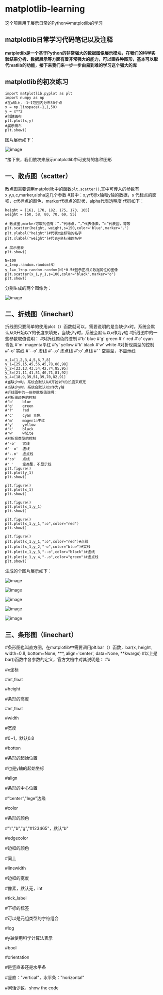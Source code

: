 # matplotlib-learning
这个项目用于展示日常的Python中matplotlib的学习
## matplotlib日常学习代码笔记以及注释
#### matplotlib是一个基于Python的非常强大的数据图像展示模块，在我们的科学实验结果分析、数据展示等方面有着非常强大的能力，可以画各种图形，基本可以取代matlib的功能，接下来我们来一步一步由易到难的学习这个强大的库
## matplotlib的初次练习
```
import matplotlib.pyplot as plt
import numpy as np
#在x轴上，-1~1范围内分布50个点
x = np.linspace(-1,1,50)
y = x**2
#创建画布
plt.plot(x,y)
#展示画布
plt.show()

```
图片展示如下：

![image](https://github.com/Gaoshiguo/matplotlib-learning/blob/master/image/1.png)

*接下来，我们依次来展示matplotlib中可支持的各种图形
## 一、散点图（scatter）
散点图需要调用matplotlib中的函数`plt.scatter()`,其中可传入的参数有x,y,s,c,marker,alpha这几个参数
#其中：x,y代标x轴和y轴的数据，s 代标点的面积，c代标点的颜色，marker代标点的形状，alpha代表透明度
代码如下：

```
height = [161, 170, 182, 175, 173, 165]
weight = [50, 58, 80, 70, 69, 55]

# 散点图,marker可取的值有：“.”代标点，“，”代表像素，“o”代表圆，等等
plt.scatter(height, weight,s=150,color='blue',marker='.')
plt.ylabel("height")#代表x坐标轴的名字
plt.xlabel("weight")#代表y坐标轴的名字

# 展示图表
plt.show()

N=100
x_1=np.random.random(N)
y_1=x_1+np.random.random(N)*0.5#显示正相关数据属性的图像
plt.scatter(x_1,y_1,s=100,color="black",marker="o")
plt.show()
```
分别生成的两个图像为：

![image](https://github.com/Gaoshiguo/matplotlib-learning/blob/master/image/2.png)

## 二、折线图（linechart）
折线图只要简单的使用plot（）函数就可以，需要说明的是当缺少x时，系统会默认从0开始以Y的长度来填充，当缺少y时，系统会默认以x作为y轴
#折线图中的一些参数取值说明：
#对折线颜色的控制
#'b'	blue
#'g'	green
#'r'	red
#'c'	cyan 青色
#'m'	magenta平红
#'y'	yellow
#'k'	black
#'w'	white
#对折现类型的控制
#'-o'	实线
#'--o'	虚线
#'-.o'	虚点线
#':o'	点线
#' '	空类型，不显示线

```
x_1=[1,2,3,4,5,6,7,8]
y_1=[25,15,45,56,45,78,88,98]
y_2=[23,13,43,54,42,74,85,95]
y_3=[21,11,41,51,40,71,81,92]
y_4=[18,9,39,51,39,70,82,91]
#当缺少x时，系统会默认从0开始以Y的长度来填充
#当缺少y时，系统会默认以x作为y轴
#折线图中的一些参数取值说明：
#对折线颜色的控制
#'b'	blue
#'g'	green
#'r'	red
#'c'	cyan 青色
#'m'	magenta平红
#'y'	yellow
#'k'	black
#'w'	white
#对折现类型的控制
#'-o'	实线
#'--o'	虚线
#'-.o'	虚点线
#':o'	点线
#' '	空类型，不显示线
plt.figure()
plt.plot(y_1)
plt.show()

plt.figure()
plt.plot(x_1)
plt.show()

plt.figure()
plt.plot(x_1,y_1)
plt.show()

plt.figure()
plt.plot(x_1,y_1,":o",color="red")
plt.show()

plt.figure()
plt.plot(x_1,y_1,":o",color="red")#点线
plt.plot(x_1,y_2,"-o",color="blue")#实线
plt.plot(x_1,y_3,"--o",color="black")#虚线
plt.plot(x_1,y_4,"-.o",color="green")#虚点线
plt.show()
```

生成的个图片展示如下：

![image](https://github.com/Gaoshiguo/matplotlib-learning/blob/master/image/myplot.png)

![image](https://github.com/Gaoshiguo/matplotlib-learning/blob/master/image/myplot1.png)

![image](https://github.com/Gaoshiguo/matplotlib-learning/blob/master/image/myplot2.png)

![image](https://github.com/Gaoshiguo/matplotlib-learning/blob/master/image/myplot3.png)

![image](https://github.com/Gaoshiguo/matplotlib-learning/blob/master/image/myplot4.png)

## 三、条形图（linechart）
#条形图也叫直方图，在matplotlib中需要调用plt.bar（）函数，bar(x, height, width=0.8, bottom=None, ***, align='center', data=None, **kwargs)
#以上是bar()函数中各参数的定义，官方文档中对其说明是：
#x

#x坐标

#int,float

#height

#条形的高度

#int,float

#width

#宽度

#0~1，默认0.8

#botton

#条形的起始位置

#也是y轴的起始坐标

#align

#条形的中心位置

#“center”,"lege"边缘

#color

#条形的颜色

#“r","b","g","#123465"，默认“b"

#edgecolor

#边框的颜色

#同上

#linewidth

#边框的宽度

#像素，默认无，int

#tick_label

#下标的标签

#可以是元组类型的字符组合

#log

#y轴使用科学计算法表示

#bool

#orientation

#是竖直条还是水平条

#竖直："vertical"，水平条："horizontal"

#闲话少数，show the code










